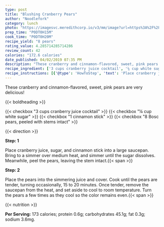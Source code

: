 ```yaml
---
type: post
title: "Blushing Cranberry Pears"
author: "Noodlefork"
category: lunch
photo: "https://imagesvc.meredithcorp.io/v3/mm/image?url=https%3A%2F%2Fimages.media-allrecipes.com%2Fuserphotos%2F1005607.jpg"
prep_time: "P0DT0H15M"
cook_time: "P0DT0H20M"
recipe_yield: "8 pears"
rating_value: 4.285714285714286
review_count: 42
calories: "172.6 calories"
date_published: 04/02/2019 07:35 PM
description: "These cranberry and cinnamon-flavored, sweet, pink pears are very delicious!"
recipe_ingredient: ['3 cups cranberry juice cocktail', '¼ cup white sugar', '1 cinnamon stick', '8 Bosc pears, peeled with stems intact']
recipe_instructions: [{'@type': 'HowToStep', 'text': 'Place cranberry juice, sugar, and cinnamon stick into a large saucepan. Bring to a simmer over medium heat, and simmer until the sugar dissolves. Meanwhile, peel the pears, leaving the stem intact.\n'}, {'@type': 'HowToStep', 'text': 'Place the pears into the simmering juice and cover. Cook until the pears are tender, turning occasionally, 15 to 20 minutes. Once tender, remove the saucepan from the heat, and set aside to cool to room temperature. Turn the pears a few times as they cool so the color remains even.\n'}]
---
```


These cranberry and cinnamon-flavored, sweet, pink pears are very delicious! 

{{< boldheading >}}

{{< checkbox "3 cups cranberry juice cocktail" >}}
{{< checkbox "¼ cup white sugar" >}}
{{< checkbox "1  cinnamon stick" >}}
{{< checkbox "8  Bosc pears, peeled with stems intact" >}}


{{< direction >}}

**Step: 1**

Place cranberry juice, sugar, and cinnamon stick into a large saucepan. Bring to a simmer over medium heat, and simmer until the sugar dissolves. Meanwhile, peel the pears, leaving the stem intact.{{< span >}}

**Step: 2**

Place the pears into the simmering juice and cover. Cook until the pears are tender, turning occasionally, 15 to 20 minutes. Once tender, remove the saucepan from the heat, and set aside to cool to room temperature. Turn the pears a few times as they cool so the color remains even.{{< span >}}

{{< nutrition >}}

**Per Serving:** 173 calories; protein 0.6g; carbohydrates 45.1g; fat 0.3g; sodium 3.6mg.